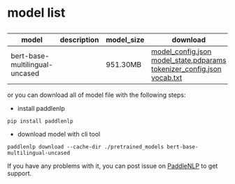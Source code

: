 #  model list

##  

| model  | description | model_size  | download         |
| --- | --- | --- | --- |
|bert-base-multilingual-uncased|  | 951.30MB | [model_config.json](https://bj.bcebos.com/paddlenlp/models/community/bert-base-multilingual-uncased/model_config.json)<br>[model_state.pdparams](https://bj.bcebos.com/paddlenlp/models/community/bert-base-multilingual-uncased/model_state.pdparams)<br>[tokenizer_config.json](https://bj.bcebos.com/paddlenlp/models/community/bert-base-multilingual-uncased/tokenizer_config.json)<br>[vocab.txt](https://bj.bcebos.com/paddlenlp/models/community/bert-base-multilingual-uncased/vocab.txt) |

or you can download all of model file with the following steps:

* install paddlenlp

```shell
pip install paddlenlp
```

* download model with cli tool

```shell
paddlenlp download --cache-dir ./pretrained_models bert-base-multilingual-uncased
```

If you have any problems with it, you can post issue on [PaddleNLP](https://github.com/PaddlePaddle/PaddleNLP) to get support.
